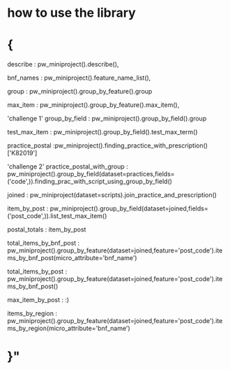 # how to use the library
# {
describe : pw_miniproject().describe(),

bnf_names : pw_miniproject().feature_name_list(),

group : pw_miniproject().group_by_feature().group 

max_item : pw_miniproject().group_by_feature().max_item(),

'challenge 1' group_by_field : pw_miniproject().group_by_field().group

test_max_item : pw_miniproject().group_by_field().test_max_term()

practice_postal :pw_miniproject().finding_practice_with_prescription()['K82019']

'challenge 2' practice_postal_with_group : pw_miniproject().group_by_field(dataset=practices,fields=('code',)).finding_prac_with_script_using_group_by_field()

joined : pw_miniproject(dataset=scripts).join_practice_and_prescription()

item_by_post : pw_miniproject().group_by_field(dataset=joined,fields=('post_code',)).list_test_max_item()

postal_totals : item_by_post

total_items_by_bnf_post : pw_miniproject().group_by_feature(dataset=joined,feature='post_code').items_by_bnf_post(micro_attribute='bnf_name')

total_items_by_post : pw_miniproject().group_by_feature(dataset=joined,feature='post_code').items_by_bnf_post()

max_item_by_post : :)

items_by_region : pw_miniproject().group_by_feature(dataset=joined,feature='post_code').items_by_region(micro_attribute='bnf_name')

# }"
